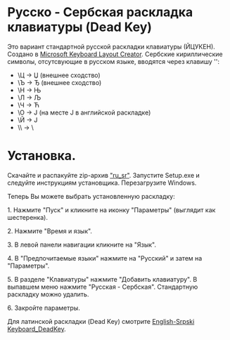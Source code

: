 # Русско - Сербская раскладка клавиатуры (Dead Key)

Это вариант стандартной русской раскладки клавиатуры (ЙЦУКЕН).
Создано в [Microsoft Keyboard Layout Creator](https://www.microsoft.com/en-us/download/details.aspx?id=102134).
Сербские кириллические символы, отсутсвующие в русском языке, вводятся через клавишу '\':

- \\Ц -> Џ (внешнее сходство)
- \\Ъ -> Ђ (внешнее сходство)
- \\Н -> Њ
- \\Л -> Љ
- \\Ч -> Ћ
- \\О -> Ј (на месте J в английской раскладке)
- \\Й -> Ј
- \\\\ -> \\

# Установка.

Скачайте и распакуйте zip-архив ["ru_sr"](https://github.com/corax4/Russian-Serpsi_Keyboard_DeadKey/releases/download/v1.0.0/ru_sr_dk.zip). Запустите Setup.exe и следуйте инструкциям установщика. Перезагрузите Windows.

Теперь Вы можете выбрать установленную раскладку:

1. Нажмите "Пуск" и кликните на иконку "Параметры" (выглядит как шестеренка).

2. Нажмите "Время и язык".

3. В левой панели навигации кликните на "Язык".

4. В "Предпочитаемые языки" нажмите на "Русский" и затем на "Параметры".

5. В разделе "Клавиатуры" нажмите "Добавить клавиатуру". В выпавшем меню нажмите "Русская - Сербская". Стандартную раскладку можно удалить.

6. Закройте параметры.

Для латинской раскладки (Dead Key) смотрите [English-Srpski Keyboard_DeadKey](https://github.com/corax4/English-Serpsi_Keyboard_DeadKey).
